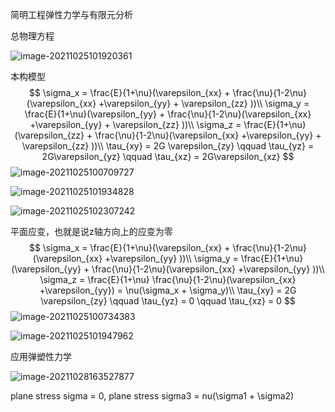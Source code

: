 简明工程弹性力学与有限元分析

总物理方程

![image-20211025101920361](C:\Users\acer\AppData\Roaming\Typora\typora-user-images\image-20211025101920361.png)

本构模型
$$
\sigma_x = \frac{E}{1+\nu}(\varepsilon_{xx} + \frac{\nu}{1-2\nu}(\varepsilon_{xx} +\varepsilon_{yy} + \varepsilon_{zz} ))\\
\sigma_y = \frac{E}{1+\nu}(\varepsilon_{yy} + \frac{\nu}{1-2\nu}(\varepsilon_{xx} +\varepsilon_{yy} + \varepsilon_{zz} ))\\
\sigma_z = \frac{E}{1+\nu}(\varepsilon_{zz} + \frac{\nu}{1-2\nu}(\varepsilon_{xx} +\varepsilon_{yy} + \varepsilon_{zz} ))\\
\tau_{xy} = 2G \varepsilon_{zy} \qquad \tau_{yz} = 2G\varepsilon_{yz} \qquad \tau_{xz} = 2G\varepsilon_{xz}
$$
![image-20211025100709727](C:\Users\acer\AppData\Roaming\Typora\typora-user-images\image-20211025100709727.png)

![image-20211025101934828](C:\Users\acer\AppData\Roaming\Typora\typora-user-images\image-20211025101934828.png)

![image-20211025102307242](C:\Users\acer\AppData\Roaming\Typora\typora-user-images\image-20211025102307242.png)

平面应变，也就是说z轴方向上的应变为零
$$
\sigma_x = \frac{E}{1+\nu}(\varepsilon_{xx} + \frac{\nu}{1-2\nu}(\varepsilon_{xx} +\varepsilon_{yy}  ))\\
\sigma_y = \frac{E}{1+\nu}(\varepsilon_{yy} + \frac{\nu}{1-2\nu}(\varepsilon_{xx} +\varepsilon_{yy}  ))\\
\sigma_z = \frac{E}{1+\nu} \frac{\nu}{1-2\nu}(\varepsilon_{xx} +\varepsilon_{yy}) = \nu(\sigma_x + \sigma_y)\\
\tau_{xy} = 2G \varepsilon_{zy} \qquad \tau_{yz} = 0 \qquad \tau_{xz} = 0
$$
![image-20211025100734383](C:\Users\acer\AppData\Roaming\Typora\typora-user-images\image-20211025100734383.png)

![image-20211025101947962](C:\Users\acer\AppData\Roaming\Typora\typora-user-images\image-20211025101947962.png)

应用弹塑性力学

![image-20211028163527877](E:\mycode\collection\定理\材料力学\image-20211028163527877.png)

plane stress sigma = 0, plane stress sigma3 = nu(\sigma1 + \sigma2)

